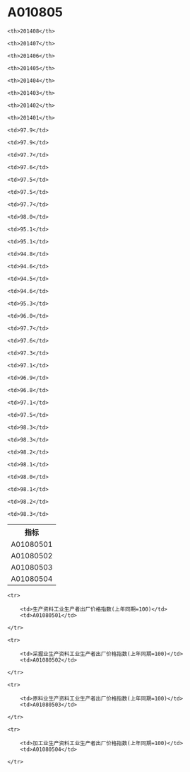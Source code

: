 A010805
======


<table>

<tr>
    <th>指标</th>
    
    <th>201408</th>
    
    <th>201407</th>
    
    <th>201406</th>
    
    <th>201405</th>
    
    <th>201404</th>
    
    <th>201403</th>
    
    <th>201402</th>
    
    <th>201401</th>
    
</tr>


<tr>
    <td>A01080501</td>
    
    <td>97.9</td>
    
    <td>97.9</td>
    
    <td>97.7</td>
    
    <td>97.6</td>
    
    <td>97.5</td>
    
    <td>97.5</td>
    
    <td>97.7</td>
    
    <td>98.0</td>
    

</tr>

<tr>
    <td>A01080502</td>
    
    <td>95.1</td>
    
    <td>95.1</td>
    
    <td>94.8</td>
    
    <td>94.6</td>
    
    <td>94.5</td>
    
    <td>94.6</td>
    
    <td>95.3</td>
    
    <td>96.0</td>
    

</tr>

<tr>
    <td>A01080503</td>
    
    <td>97.7</td>
    
    <td>97.6</td>
    
    <td>97.3</td>
    
    <td>97.1</td>
    
    <td>96.9</td>
    
    <td>96.8</td>
    
    <td>97.1</td>
    
    <td>97.5</td>
    

</tr>

<tr>
    <td>A01080504</td>
    
    <td>98.3</td>
    
    <td>98.3</td>
    
    <td>98.2</td>
    
    <td>98.1</td>
    
    <td>98.0</td>
    
    <td>98.1</td>
    
    <td>98.2</td>
    
    <td>98.3</td>
    

</tr>


</table>

<table>
    
    <tr>

        <td>生产资料工业生产者出厂价格指数(上年同期=100)</td>
        <td>A01080501</td>

    </tr>
    
    <tr>

        <td>采掘业生产资料工业生产者出厂价格指数(上年同期=100)</td>
        <td>A01080502</td>

    </tr>
    
    <tr>

        <td>原料业生产资料工业生产者出厂价格指数(上年同期=100)</td>
        <td>A01080503</td>

    </tr>
    
    <tr>

        <td>加工业生产资料工业生产者出厂价格指数(上年同期=100)</td>
        <td>A01080504</td>

    </tr>
    
</table>